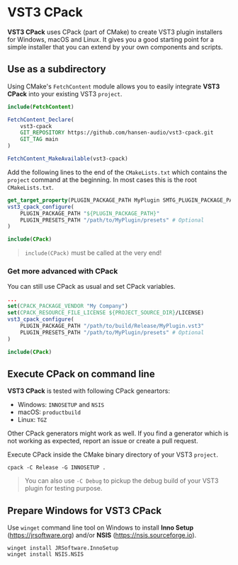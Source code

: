 # VST3 CPack

**VST3 CPack** uses CPack (part of CMake) to create VST3 plugin installers for Windows, macOS and Linux. It gives you a good starting point for a simple installer that you can extend by your own components and scripts.

## Use as a subdirectory

Using CMake's ```FetchContent``` module allows you to easily integrate **VST3 CPack** into your existing VST3 ```project```.

```cmake
include(FetchContent)

FetchContent_Declare(
    vst3-cpack
    GIT_REPOSITORY https://github.com/hansen-audio/vst3-cpack.git
    GIT_TAG main
)

FetchContent_MakeAvailable(vst3-cpack)
```

Add the following lines to the end of the ```CMakeLists.txt``` which contains the ```project``` command at the beginning. In most cases this is the root ```CMakeLists.txt```.

```cmake
get_target_property(PLUGIN_PACKAGE_PATH MyPlugin SMTG_PLUGIN_PACKAGE_PATH)
vst3_cpack_configure(
    PLUGIN_PACKAGE_PATH "${PLUGIN_PACKAGE_PATH}"
    PLUGIN_PRESETS_PATH "/path/to/MyPlugin/presets" # Optional
)

include(CPack)
```

> ```include(CPack)``` must be called at the very end!

### Get more advanced with CPack

You can still use CPack as usual and set CPack variables.

```cmake
...
set(CPACK_PACKAGE_VENDOR "My Company")
set(CPACK_RESOURCE_FILE_LICENSE ${PROJECT_SOURCE_DIR}/LICENSE)
vst3_cpack_configure(
    PLUGIN_PACKAGE_PATH "/path/to/build/Release/MyPlugin.vst3"
    PLUGIN_PRESETS_PATH "/path/to/MyPlugin/presets" # Optional
)

include(CPack)
```

## Execute CPack on command line

**VST3 CPack** is tested with following CPack geneartors:

* Windows: ```INNOSETUP``` and ```NSIS```
* macOS: ```productbuild```
* Linux: ```TGZ```

Other CPack generators might work as well. If you find a generator which is not working as expected, report an issue or create a pull request.

Execute CPack inside the CMake binary directory of your VST3 ```project```. 

```console
cpack -C Release -G INNOSETUP .
```

> You can also use ```-C Debug``` to pickup the debug build of your VST3 plugin for testing purpose.

## Prepare Windows for VST3 CPack

Use ```winget``` command line tool on Windows to install **Inno Setup** (https://jrsoftware.org) and/or **NSIS** (https://nsis.sourceforge.io).

```console
winget install JRSoftware.InnoSetup
winget install NSIS.NSIS
```